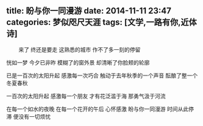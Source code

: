 title: 盼与你一同漫游
date: 2014-11-11 23:47
categories: 梦似咫尺天涯
tags: [文学,一路有你,近体诗]
---
　　
来了
终还是要走
这熟悉的城市
作不了多一刻的停留

恍如一梦
今夕已非昨
模糊了的窗外景
却清晰了你脸颊的轮廓

已是一百次的太阳升起
感激每一次巧合
触动于去年秋季的一个声音
酝酿了整一个冬夏春秋

一百次的太阳升起
感激每一个朋友
才有花泛滥于海
那勇气汲于河流

在每一个如水的夜晚
在每一个花开的午后
心怀感激
盼与你一同漫游
时间从此停滞
便没有一切烦忧